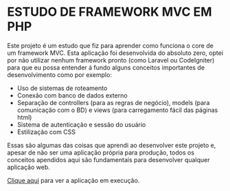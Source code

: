# ESTUDO DE FRAMEWORK MVC EM PHP

Este projeto é um estudo que fiz para aprender como funciona o core de um framework MVC.
Esta aplicação foi desenvolvida do absoluto zero, optei por não utilizar nenhum framework pronto (como Laravel ou CodeIgniter) para que eu possa entender á fundo alguns conceitos importantes de desenvolvimento como por exemplo:

- Uso de sistemas de roteamento
- Conexão com banco de dados externo
- Separação de controllers (para as regras de negócio), models (para comunicação com o BD) e views (para carregamento fácil das páginas html)
- Sistema de autenticação e sessão do usuário
- Estilização com CSS

Essas são algumas das coisas que aprendi ao desenvolver este projeto e, apesar de não ser uma aplicação própria para produção, todos os conceitos apendidos aqui são fundamentais para desenvolver qualquer aplicação web.

[Clique aqui](http://meu.curriculo-pessoal.com.br/mvc-php/) para ver a aplicação em execução.
